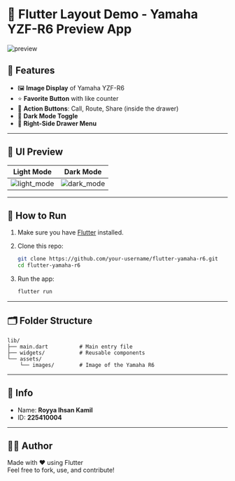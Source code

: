 # 🚀 Flutter Layout Demo - Yamaha YZF-R6 Preview App

![preview](https://github.com/user-attachments/assets/0b99761c-8599-4b60-9ca9-a4528f79e6bf)


## 📱 Features

- 🖼️ **Image Display** of Yamaha YZF-R6
- ⭐ **Favorite Button** with like counter
- 🧭 **Action Buttons**: Call, Route, Share (inside the drawer)
- 🌙 **Dark Mode Toggle**
- 📂 **Right-Side Drawer Menu**

---

## 📸 UI Preview

| Light Mode | Dark Mode |
|------------|-----------|
| ![light_mode](https://github.com/user-attachments/assets/271493ef-f5fe-487c-82bf-254c0fd600ba) | ![dark_mode](https://github.com/user-attachments/assets/0e57f98e-623f-4e64-8373-c9b9d97e40ad) |

---

## 🔧 How to Run

1. Make sure you have [Flutter](https://flutter.dev/docs/get-started/install) installed.
2. Clone this repo:

   ```bash
   git clone https://github.com/your-username/flutter-yamaha-r6.git
   cd flutter-yamaha-r6
   ```

3. Run the app:

   ```bash
   flutter run
   ```

---

## 🗂️ Folder Structure

```
lib/
├── main.dart          # Main entry file
├── widgets/           # Reusable components
└── assets/
    └── images/        # Image of the Yamaha R6
```

---

## 📌 Info

- Name: **Royya Ihsan Kamil**
- ID: **225410004**

---

## 🧑‍💻 Author

Made with ❤️ using Flutter  
Feel free to fork, use, and contribute!

